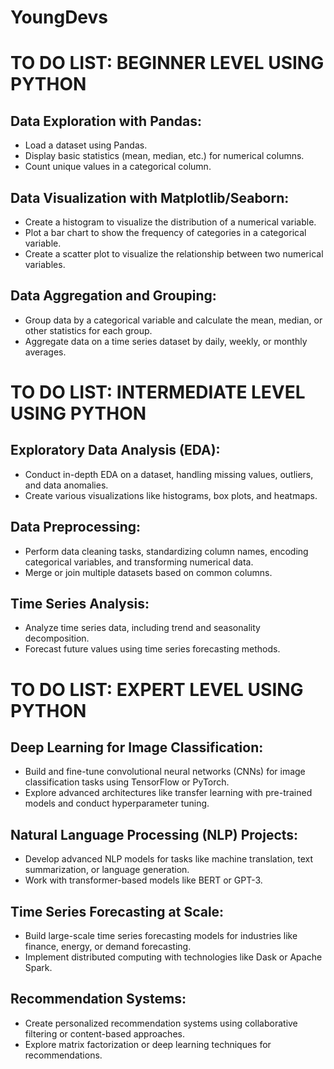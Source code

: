 # YoungDevs

# TO DO LIST: BEGINNER LEVEL USING PYTHON

## Data Exploration with Pandas:
- Load a dataset using Pandas.
- Display basic statistics (mean, median, etc.) for numerical columns.
- Count unique values in a categorical column.

## Data Visualization with Matplotlib/Seaborn:
- Create a histogram to visualize the distribution of a numerical variable.
- Plot a bar chart to show the frequency of categories in a categorical variable.
- Create a scatter plot to visualize the relationship between two numerical variables.

## Data Aggregation and Grouping:
- Group data by a categorical variable and calculate the mean, median, or other statistics for each group.
- Aggregate data on a time series dataset by daily, weekly, or monthly averages.


# TO DO LIST: INTERMEDIATE LEVEL USING PYTHON

## Exploratory Data Analysis (EDA):
- Conduct in-depth EDA on a dataset, handling missing values, outliers, and data anomalies.
- Create various visualizations like histograms, box plots, and heatmaps.

## Data Preprocessing:
- Perform data cleaning tasks, standardizing column names, encoding categorical variables, and transforming numerical data.
- Merge or join multiple datasets based on common columns.

## Time Series Analysis:
- Analyze time series data, including trend and seasonality decomposition.
- Forecast future values using time series forecasting methods.



# TO DO LIST: EXPERT LEVEL USING PYTHON

## Deep Learning for Image Classification:
- Build and fine-tune convolutional neural networks (CNNs) for image classification tasks using TensorFlow or PyTorch.
- Explore advanced architectures like transfer learning with pre-trained models and conduct hyperparameter tuning.

## Natural Language Processing (NLP) Projects:
- Develop advanced NLP models for tasks like machine translation, text summarization, or language generation.
- Work with transformer-based models like BERT or GPT-3.

## Time Series Forecasting at Scale:
- Build large-scale time series forecasting models for industries like finance, energy, or demand forecasting.
- Implement distributed computing with technologies like Dask or Apache Spark.

## Recommendation Systems:
- Create personalized recommendation systems using collaborative filtering or content-based approaches.
- Explore matrix factorization or deep learning techniques for recommendations.

